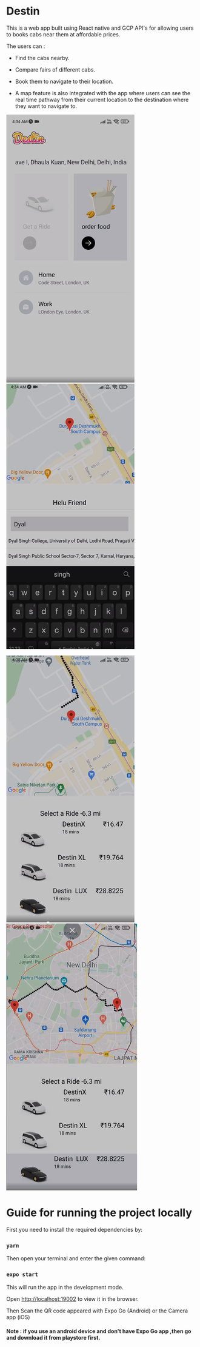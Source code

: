# Destin

This is a web app built using React native and GCP API's for allowing users to books cabs near them at affordable prices.

The users can :

* Find the cabs nearby.

* Compare fairs of different cabs.

* Book them to navigate to their location.

* A map feature is also integrated with the app where users can see the real time pathway from their current location to the destination where they want to navigate   to.
  
 
 ![alt-text-1](https://github.com/Yash621/Destin/blob/master/assets/Screenshot_2021-09-27_11-50-01%20(1).png "title-1")                ![alt-text-2](https://github.com/Yash621/Destin/blob/master/assets/Screenshot_2021-09-27_11-50-24.png "title-2")
 
  ![alt-text-1](https://github.com/Yash621/Destin/blob/master/assets/Screenshot_2021-09-27_11-50-53.png "title-1") ![alt-text-2](https://github.com/Yash621/Destin/blob/master/assets/Screenshot_2021-09-27_11-51-09.png "title-2")
 
# Guide for running the project locally

First you need to install the required dependencies by:

### `yarn`

Then open your terminal and enter the given command:

### `expo start`

This will run the app in the development mode. 

Open [http://localhost:19002](http://localhost:19002) to view it in the browser.

Then Scan the QR code appeared with Expo Go (Android) or the Camera app (iOS)

#### Note : if you use an android device and don't have Expo Go app ,then go and download it from playstore first.





